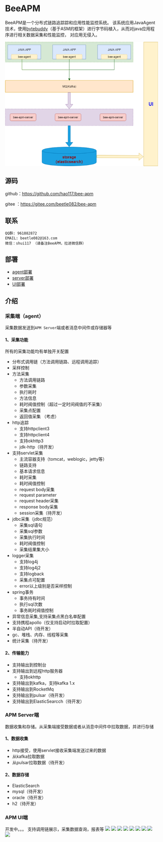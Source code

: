 # BeeAPM
BeeAPM是一个分布式链路追踪踪和应用性能监控系统。
该系统应用JavaAgent技术，使用[bytebuddy](https://github.com/raphw/byte-buddy)（基于ASM的框架）进行字节码植入，从而对java应用程序进行相关数据采集和性能监控，
对应用无侵入。

![](./docs/pic/arch.png)
## 源码
github：https://github.com/hao117/bee-apm

gitee ：https://gitee.com/beetle082/bee-apm

## 联系
```
QQ群: 961882872
EMAIL: beetle082@163.com
微信：shui117 （请备注BeeAPM，拉进微信群）
```

## 部署
- [agent部署](docs/cn/agent-deploy.md)
- [server部署](docs/cn/server-deploy.md)
- [UI部署](docs/cn/ui-deploy.md)

## 介绍
### 采集端（agent）
采集数据发送到`APM Server`端或者消息中间件或存储器等
#### 1、采集功能
所有的采集功能均有单独开关配置
- 分布式调用链（方法调用链路、远程调用追踪）
- 采样控制
- 方法采集
    - 方法调用链路
    - 参数采集
    - 执行耗时
    - 方法信息
    - 耗时阀值控制（超过一定时间阀值的不采集）
    - 采集点配置
    - 返回值采集 （考虑）
- http追踪
    - 支持httpclient3
    - 支持httpclient4
    - 支持okhttp3
    - jdk-http（待开发）
- 支持servlet采集
    - 主流容器支持（tomcat，weblogic，jetty等）
    - 链路支持
    - 基本请求信息
    - 耗时采集
    - 耗时阀值控制
    - request body采集
    - request parameter
    - request header采集
    - response body采集
    - session采集（待开发）
- jdbc采集（jdbc规范）
    - 采集sql语句
    - 采集sql参数
    - 采集执行时间
    - 耗时阀值控制
    - 采集结果集大小
- logger采集
    - 支持log4j
    - 支持log4j2
    - 支持logback
    - 采集点可配置
    - error以上级别是否采样控制
- spring事务
    - 事务持有时间
    - 执行sql次数
    - 事务耗时阀值控制
- 异常信息采集,支持采集点黑白名单配置
- 支持携程apollo（仅支持启动时拉取配置）
- 半自动API（待开发）
- gc、堆栈、内存、线程等采集
- 统计采集（待开发）

#### 2、传输能力
- 支持输出到控制台
- 支持输出到远程http服务器
    - 支持okhttp
- 支持输出到kafka，支持kafka 1.x
- 支持输出到RocketMq
- 支持输出到pulsar（待开发）
- 支持输出到ElasticSearcch（待开发）

### APM Server端
数据收集和存储。从采集端接受数据或者从消息中间件中拉取数据，并进行存储
#### 1、数据收集
- http接受，使用servlet接收采集端发送过来的数据
- 从kafka拉取数据
- 从pulsar拉取数据（待开发）

#### 2、数据存储
- ElasticSearch
- mysql（待开发）
- oracle（待开发）
- h2（待开发）

### APM UI端
开发中。。。
支持调用链展示，采集数据查询，报表等
![](./docs/pic/beeapm.png)
![](./docs/pic/request.png)
![](./docs/pic/link.png)
![](./docs/pic/topo.png)
![](./docs/pic/method.png)
![](./docs/pic/sql.png)
![](./docs/pic/tx.png)
![](./docs/pic/logger.png)
![](./docs/pic/inst.png)


